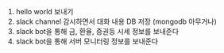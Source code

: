 1. hello world  보내기
2. slack channel 감시하면서 대화 내용 DB 저장 (mongodb 아무거나)
3. slack bot을 통해 금, 환율, 증권등 시세 정보를 보내준다
4. slack bot을 통해 서버 모니터링 정보를 보내준다

